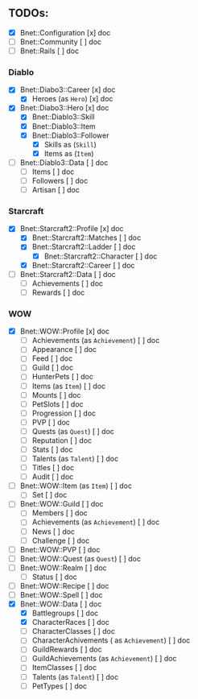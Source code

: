 ## TODOs:

- [x] Bnet::Configuration                         [x] doc
- [ ] Bnet::Community                             [ ] doc
- [ ] Bnet::Rails                                 [ ] doc

### Diablo

- [x] Bnet::Diabo3::Career                        [x] doc
  - [x] Heroes (as `Hero`)                        [x] doc

- [x] Bnet::Diabo3::Hero                          [x] doc
  - [x] Bnet::Diablo3::Skill
  - [x] Bnet::Diablo3::Item
  - [x] Bnet::Diablo3::Follower
    - [x] Skills as (`Skill`)
    - [x] Items as (`Item`)

- [ ] Bnet::Diablo3::Data                         [ ] doc
  - [ ] Items                                     [ ] doc
  - [ ] Followers                                 [ ] doc
  - [ ] Artisan                                   [ ] doc

### Starcraft

- [x] Bnet::Starcraft2::Profile                   [x] doc
  - [x] Bnet::Starcraft2::Matches                 [ ] doc
  - [x] Bnet::Starcraft2::Ladder                  [ ] doc
    - [x] Bnet::Starcraft2::Character             [ ] doc
  - [x] Bnet::Starcraft2::Career                  [ ] doc

- [ ] Bnet::Starcraft2::Data                      [ ] doc
  - [ ] Achievements                              [ ] doc
  - [ ] Rewards                                   [ ] doc

### WOW

- [x] Bnet::WOW::Profile                          [x] doc
    - [ ] Achievements (as `Achievement`)         [ ] doc
    - [ ] Appearance                              [ ] doc
    - [ ] Feed                                    [ ] doc
    - [ ] Guild                                   [ ] doc
    - [ ] HunterPets                              [ ] doc
    - [ ] Items (as `Item`)                       [ ] doc
    - [ ] Mounts                                  [ ] doc
    - [ ] PetSlots                                [ ] doc
    - [ ] Progression                             [ ] doc
    - [ ] PVP                                     [ ] doc
    - [ ] Quests (as `Quest`)                     [ ] doc
    - [ ] Reputation                              [ ] doc
    - [ ] Stats                                   [ ] doc
    - [ ] Talents (as `Talent`)                   [ ] doc
    - [ ] Titles                                  [ ] doc
    - [ ] Audit                                   [ ] doc

- [ ] Bnet::WOW::Item (as `Item`)                 [ ] doc
    - [ ] Set                                     [ ] doc

- [ ] Bnet::WOW::Guild                            [ ] doc
    - [ ] Members                                 [ ] doc
    - [ ] Achievements (as `Achievement`)         [ ] doc
    - [ ] News                                    [ ] doc
    - [ ] Challenge                               [ ] doc

- [ ] Bnet::WOW::PVP                              [ ] doc
- [ ] Bnet::WOW::Quest (as `Quest`)               [ ] doc
- [ ] Bnet::WOW::Realm                            [ ] doc
    - [ ] Status                                  [ ] doc

- [ ] Bnet::WOW::Recipe                           [ ] doc
- [ ] Bnet::WOW::Spell                            [ ] doc
- [x] Bnet::WOW::Data                             [ ] doc
  - [x] Battlegroups                              [ ] doc
  - [X] CharacterRaces                            [ ] doc
  - [ ] CharacterClasses                          [ ] doc
  - [ ] CharacterAchivements ( as `Achievement`)  [ ] doc
  - [ ] GuildRewards                              [ ] doc
  - [ ] GuildAchievements (as `Achievement`)      [ ] doc
  - [ ] ItemClasses                               [ ] doc
  - [ ] Talents (as `Talent`)                     [ ] doc
  - [ ] PetTypes                                  [ ] doc
